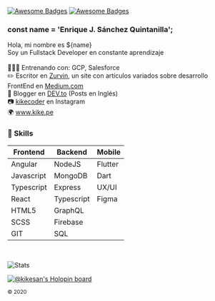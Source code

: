 [![Awesome Badges](https://img.shields.io/badge/web-kike.pe-0c1239.svg)](https://kike.pe)
[![Awesome Badges](https://img.shields.io/badge/vrs-1.0.1-ff214f.svg)](https://github.com/KikeSan)

### const name = 'Enrique J. Sánchez Quintanilla';
Hola, mi nombre es ${name} <br>
Soy un Fullstack Developer en constante aprendizaje 
<br><br>
👨🏻‍💻 Entrenando con: GCP, Salesforce <br>
✏️ Escritor en [Zurvin](https://medium.com/zurvin), un site con artículos variados sobre desarrollo FrontEnd en [Medium.com](https://medium.com/zurvin)<br>
📕 Blogger en [DEV.to](https://dev.to/kikesan) (Posts en Inglés)<br>
📷 [kikecoder](https://www.instagram.com/kikecoder/) en Instagram<br>
🌍 www.kike.pe

### :rocket: Skills

| Frontend   | Backend    | Mobile  |
|------------|------------|---------|
| Angular    | NodeJS     | Flutter |
| Javascript | MongoDB    | Dart    |
| Typescript | Express    | UX/UI   |
| React      | Typescript | Figma   |
| HTML5      | GraphQL    |         |
| SCSS       | Firebase   |         |
| GIT        | SQL        |         |

<br/>

![Stats](https://github-readme-stats.vercel.app/api?username=kikesan&show_icons=true&theme=shades-of-purple&count_private=true)

[![@kikesan's Holopin board](https://holopin.io/api/user/board?user=kikesan)](https://holopin.io/@kikesan)


<sub>© 2020</sub>
